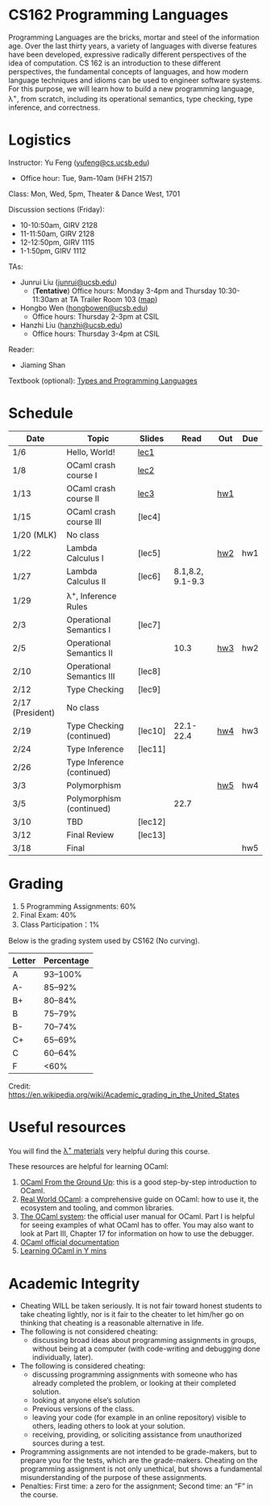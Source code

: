 # CS162 Programming Languages

Programming Languages are the bricks, mortar and steel of the information age. Over the last thirty years, a variety of languages with diverse features have been developed, expressive radically different perspectives of the idea of computation. CS 162 is an introduction to these different perspectives, the fundamental concepts of languages, and how modern language techniques and idioms can be used to engineer software systems. For this purpose, we will learn how to build a new programming language, λ<sup>+</sup>, from scratch, including its operational semantics, type checking, type inference, and correctness.

# Logistics
Instructor: Yu Feng (yufeng@cs.ucsb.edu)
- Office hour: Tue, 9am-10am (HFH 2157)

Class: Mon, Wed, 5pm, Theater & Dance West, 1701 

Discussion sections (Friday):
- 10-10:50am, GIRV 2128
- 11-11:50am, GIRV 2128
- 12-12:50pm, GIRV 1115
- 1-1:50pm, GIRV 1112

TAs:
- Junrui Liu ([junrui@ucsb.edu](mailto:junrui@ucsb.edu))
  - (**Tentative**) Office hours: Monday 3-4pm and Thursday 10:30-11:30am at TA Trailer Room 103 ([map](https://ucsb-cs8.github.io/w20/info/mentorPhotos/trailer-map.png))
- Hongbo Wen ([hongbowen@ucsb.edu](mailto:hongbowen@ucsb.edu))
  - Office hours: Thursday 2-3pm at CSIL
- Hanzhi Liu ([hanzhi@ucsb.edu](mailto:hanzhi@ucsb.edu))
  - Office hours: Thursday 3-4pm at CSIL

Reader:
- Jiaming Shan


Textbook (optional): [Types and Programming Languages](https://www.amazon.com/Types-Programming-Languages-MIT-Press/dp/0262162091)

# Schedule 
| Date             | Topic                          | Slides                        | Read             | Out                    | Due |
| ---------------- | ------------------------------ | ----------------------------- | ---------------- | ---------------------- | --- |
| 1/6              | Hello, World!                  | [lec1](lectures/lecture1.pdf) |                  |                        |     |
| 1/8              | OCaml crash course I           | [lec2](lectures/lecture2.pdf) |                  |                        |     |
| 1/13             | OCaml crash course II          | [lec3](lectures/lecture3.pdf) |                  | [hw1](./homework/hw1/) |     |
| 1/15             | OCaml crash course III         | [lec4]                        |                  |                        |     |
| 1/20 (MLK)       | No class                       |                               |                  |                        |     |
| 1/22             | Lambda Calculus I              | [lec5]                        |                  | [hw2](./homework/hw2)  | hw1 |
| 1/27             | Lambda Calculus II             | [lec6]                        | 8.1,8.2, 9.1-9.3 |                        |     |
| 1/29             | λ<sup>+</sup>, Inference Rules |                               |                  |                        |     |
| 2/3              | Operational Semantics I        | [lec7]                        |                  |                        |     |
| 2/5              | Operational Semantics II       |                               | 10.3             | [hw3](./homework/hw3)  | hw2 |
| 2/10             | Operational Semantics III      | [lec8]                        |                  |                        |     |
| 2/12             | Type Checking                  | [lec9]                        |                  |                        |     |
| 2/17 (President) | No class                       |                               |                  |                        |     |
| 2/19             | Type Checking  (continued)     | [lec10]                       | 22.1-22.4        | [hw4](./homework/hw4)  | hw3 |
| 2/24             | Type Inference                 | [lec11]                       |                  |                        |     |
| 2/26             | Type Inference (continued)     |                               |                  |                        |     |
| 3/3              | Polymorphism                   |                               |                  | [hw5](./homework/hw5)  | hw4 |
| 3/5              | Polymorphism (continued)       |                               | 22.7             |                        |     |
| 3/10             | TBD                            | [lec12]                       |                  |                        |     |
| 3/12             | Final Review                   | [lec13]                       |                  |                        |     |
| 3/18             | Final                          |                               |                  |                        | hw5 |

# Grading

1. 5 Programming Assignments: 60%
2. Final Exam: 40%
3. Class Participation：1%

Below is the grading system used by CS162 (No curving).

| Letter | Percentage |
| ------ | ---------- |
| A      | 93–100%    |
| A-     | 85–92%     |
| B+     | 80–84%     |
| B      | 75–79%     |
| B-     | 70–74%     |
| C+     | 65–69%     |
| C      | 60–64%     |
| F      | <60%       |

Credit: https://en.wikipedia.org/wiki/Academic_grading_in_the_United_States


# Useful resources

You will find the [λ<sup>+</sup> materials](./homework/lamp.pdf) very helpful during
this course.

These resources are helpful for learning OCaml:

1. [OCaml From the Ground Up](https://ocamlbook.org/): this is a good
   step-by-step introduction to OCaml.
2. [Real World OCaml](https://dev.realworldocaml.org/guided-tour.html): a
   comprehensive guide on OCaml: how to use it, the ecosystem and tooling, and
   common libraries.
3. [The OCaml system](https://ocaml.org/releases/4.11/htmlman/index.html): the
   official user manual for OCaml. Part I is helpful for seeing examples of what
   OCaml has to offer. You may also want to look at Part III, Chapter 17 for
   information on how to use the debugger.
4. [OCaml official documentation](https://ocaml.org/learn/)
5. [Learning OCaml in Y mins](https://learnxinyminutes.com/docs/ocaml/)


# Academic Integrity
- Cheating WILL be taken seriously. It is not fair toward honest students to take cheating lightly, nor is it fair to the cheater to let him/her go on thinking that cheating is a reasonable alternative in life.
- The following is not considered cheating:
   - discussing broad ideas about programming assignments in groups, without being at a computer (with code-writing and debugging done individually, later).
- The following is considered cheating:
   - discussing programming assignments with someone who has already completed the problem, or looking at their completed solution.
   - looking at anyone else’s solution
   - Previous versions of the class.
   - leaving your code (for example in an online repository) visible to others, leading others to look at your solution.
   - receiving, providing, or soliciting assistance from unauthorized sources during a test.
- Programming assignments are not intended to be grade-makers, but to prepare you for the tests, which are the grade-makers. Cheating on the programming assignment is not only unethical, but shows a fundamental misunderstanding of the purpose of these assignments.
- Penalties: First time: a zero for the assignment; Second time: an “F” in the course.

